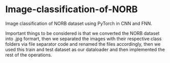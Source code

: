 # Image-classification-of-NORB
Image classification of NORB dataset using PyTorch in CNN and FNN.

Important things to be considered is that we converted the NORB dataset into .jpg formart,
then we separated the images with their respective class folders via file separator code and renamed the files accordingly,
then we used this train and test dataset as our dataloader and then implemented the rest of the operations.

